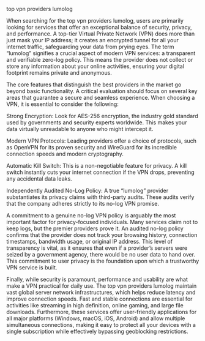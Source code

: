 top vpn providers lumolog


When searching for the top vpn providers lumolog, users are primarily looking for services that offer an exceptional balance of security, privacy, and performance. A top-tier Virtual Private Network (VPN) does more than just mask your IP address; it creates an encrypted tunnel for all your internet traffic, safeguarding your data from prying eyes. The term “lumolog” signifies a crucial aspect of modern VPN services: a transparent and verifiable zero-log policy. This means the provider does not collect or store any information about your online activities, ensuring your digital footprint remains private and anonymous.



The core features that distinguish the best providers in the market go beyond basic functionality. A critical evaluation should focus on several key areas that guarantee a secure and seamless experience. When choosing a VPN, it is essential to consider the following:



  
Strong Encryption: Look for AES-256 encryption, the industry gold standard used by governments and security experts worldwide. This makes your data virtually unreadable to anyone who might intercept it.

  
Modern VPN Protocols: Leading providers offer a choice of protocols, such as OpenVPN for its proven security and WireGuard for its incredible connection speeds and modern cryptography.

  
Automatic Kill Switch: This is a non-negotiable feature for privacy. A kill switch instantly cuts your internet connection if the VPN drops, preventing any accidental data leaks.

  
Independently Audited No-Log Policy: A true “lumolog” provider substantiates its privacy claims with third-party audits. These audits verify that the company adheres strictly to its no-log VPN promise.





A commitment to a genuine no-log VPN policy is arguably the most important factor for privacy-focused individuals. Many services claim not to keep logs, but the premier providers prove it. An audited no-log policy confirms that the provider does not track your browsing history, connection timestamps, bandwidth usage, or original IP address. This level of transparency is vital, as it ensures that even if a provider’s servers were seized by a government agency, there would be no user data to hand over. This commitment to user privacy is the foundation upon which a trustworthy VPN service is built.



Finally, while security is paramount, performance and usability are what make a VPN practical for daily use. The top vpn providers lumolog maintain vast global server network infrastructures, which helps reduce latency and improve connection speeds. Fast and stable connections are essential for activities like streaming in high definition, online gaming, and large file downloads. Furthermore, these services offer user-friendly applications for all major platforms (Windows, macOS, iOS, Android) and allow multiple simultaneous connections, making it easy to protect all your devices with a single subscription while effectively bypassing geoblocking restrictions.
